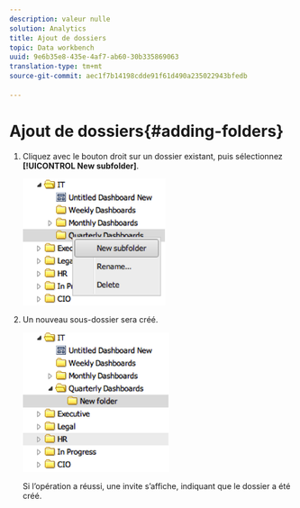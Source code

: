```yaml
---
description: valeur nulle
solution: Analytics
title: Ajout de dossiers
topic: Data workbench
uuid: 9e6b35e8-435e-4af7-ab60-30b335869063
translation-type: tm+mt
source-git-commit: aec1f7b14198cdde91f61d490a235022943bfedb

---
```



# Ajout de dossiers{#adding-folders}

1. Cliquez avec le bouton droit sur un dossier existant, puis sélectionnez **[!UICONTROL New subfolder]**.

   ![](assets/new_subfolder_1.png)

1. Un nouveau sous-dossier sera créé.

   ![](assets/new_subfolder_2.png)

   Si l’opération a réussi, une invite s’affiche, indiquant que le dossier a été créé.

